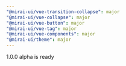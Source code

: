 ```yaml
---
"@mirai-ui/vue-transition-collapse": major
"@mirai-ui/vue-collapse": major
"@mirai-ui/vue-button": major
"@mirai-ui/vue-tag": major
"@mirai-ui/vue-components": major
"@mirai-ui/theme": major
---
```


1.0.0 alpha is ready
